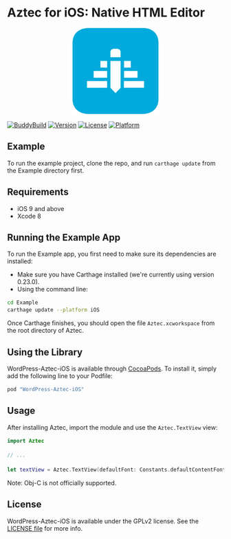 # Aztec for iOS: Native HTML Editor

<p align="center">
<img width=200px height=200px src="RepoAssets/aztec.png" alt="Aztec's Logo'"/>
</p>

[![BuddyBuild](https://dashboard.buddybuild.com/api/statusImage?appID=57ee5274e349f601000457c7&branch=develop&build=latest)](https://dashboard.buddybuild.com/apps/57ee5274e349f601000457c7/build/latest)
[![Version](https://img.shields.io/cocoapods/v/WordPress-Aztec-iOS.svg?style=flat)](http://cocoapods.org/pods/WordPress-Aztec-iOS)
[![License](https://img.shields.io/cocoapods/l/WordPress-Aztec-iOS.svg?style=flat)](http://cocoapods.org/pods/WordPress-Aztec-iOS)
[![Platform](https://img.shields.io/cocoapods/p/WordPress-Aztec-iOS.svg?style=flat)](http://cocoapods.org/pods/WordPress-Aztec-iOS)

## Example

To run the example project, clone the repo, and run `carthage update` from the Example directory first.

## Requirements

- iOS 9 and above
- Xcode 8

## Running the Example App

To run the Example app, you first need to make sure its dependencies are installed:

- Make sure you have Carthage installed (we're currently using version 0.23.0).
- Using the command line:

```bash
cd Example
carthage update --platform iOS
```

Once Carthage finishes, you should open the file `Aztec.xcworkspace` from the root directory of Aztec.

## Using the Library

WordPress-Aztec-iOS is available through [CocoaPods](http://cocoapods.org). To install
it, simply add the following line to your Podfile:

```bash
pod "WordPress-Aztec-iOS"
```

## Usage

After installing Aztec, import the module and use the `Aztec.TextView` view:

```swift
import Aztec

// ...

let textView = Aztec.TextView(defaultFont: Constants.defaultContentFont, defaultMissingImage: Constants.defaultMissingImage)
```

Note: Obj-C is not officially supported.

## License

WordPress-Aztec-iOS is available under the GPLv2 license. See the [LICENSE file](./LICENSE) for more info.
